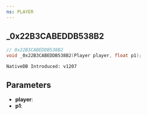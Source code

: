 ```yaml
---
ns: PLAYER
---
```

## _0x22B3CABEDDB538B2

```c
// 0x22B3CABEDDB538B2
void _0x22B3CABEDDB538B2(Player player, float p1);
```

```
NativeDB Introduced: v1207
```

## Parameters
* **player**:
* **p1**:

